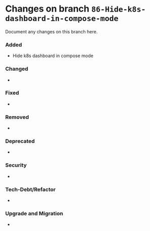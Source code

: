# Changes on branch `86-Hide-k8s-dashboard-in-compose-mode`
Document any changes on this branch here.
### Added
- Hide k8s dashboard in compose mode 

### Changed
- 

### Fixed
- 

### Removed
- 

### Deprecated
- 

### Security
- 

### Tech-Debt/Refactor
- 

### Upgrade and Migration
- 
